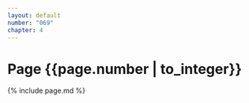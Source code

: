 ```yaml
---
layout: default
number: "069"
chapter: 4
---
```


# Page {{page.number | to_integer}}
{% include page.md %}
